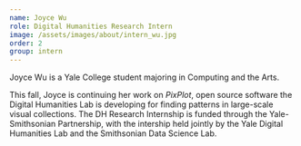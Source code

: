 ```yaml
---
name: Joyce Wu
role: Digital Humanities Research Intern
image: /assets/images/about/intern_wu.jpg
order: 2
group: intern
---
```

Joyce Wu is a Yale College student majoring in Computing and the Arts.

This fall, Joyce is continuing her work on *PixPlot*, open source software the Digital Humanities Lab is developing for finding patterns in large-scale visual collections. The DH Research Internship is funded through the Yale-Smithsonian Partnership, with the intership held jointly by the Yale Digital Humanities Lab and the Smithsonian Data Science Lab.
